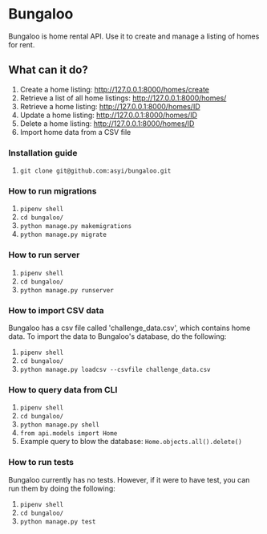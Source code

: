 # Bungaloo
Bungaloo is home rental API. Use it to create and manage a listing of homes for rent.

## What can it do?
1. Create a home listing: <http://127.0.0.1:8000/homes/create>
1. Retrieve a list of all home listings: <http://127.0.0.1:8000/homes/>
1. Retrieve a home listing: <http://127.0.0.1:8000/homes/ID>
1. Update a home listing: <http://127.0.0.1:8000/homes/ID>
1. Delete a home listing: <http://127.0.0.1:8000/homes/ID>
1. Import home data from a CSV file

### Installation guide
1. `git clone git@github.com:asyi/bungaloo.git`

### How to run migrations
1. `pipenv shell`
1. `cd bungaloo/`
1. `python manage.py makemigrations`
1. `python manage.py migrate`

### How to run server
1. `pipenv shell`
1. `cd bungaloo/`
1. `python manage.py runserver`

### How to import CSV data
Bungaloo has a csv file called 'challenge_data.csv', which contains home data. To import the data to Bungaloo's database, do the following:
1. `pipenv shell`
1. `cd bungaloo/`
1. `python manage.py loadcsv --csvfile challenge_data.csv`

### How to query data from CLI
1. `pipenv shell`
1. `cd bungaloo/`
1. `python manage.py shell`
1. `from api.models import Home`
1. Example query to blow the database: `Home.objects.all().delete()`

### How to run tests
Bungaloo currently has no tests. However, if it were to have test, you can run them by doing the following:
1. `pipenv shell`
1. `cd bungaloo/`
1. `python manage.py test`
